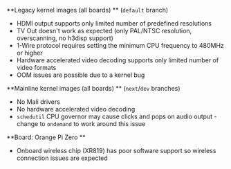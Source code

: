 **Legacy kernel images (all boards) ** (`default` branch)

- HDMI output supports only limited number of predefined resolutions
- TV Out doesn't work as expected (only PAL/NTSC resolution, overscanning, no h3disp support)
- 1-Wire protocol requires setting the minimum CPU frequency to 480MHz or higher
- Hardware accelerated video decoding supports only limited number of video formats
- OOM issues are possible due to a kernel bug

**Mainline kernel images (all boards) ** (`next`/`dev` branches)

- No Mali drivers
- No hardware accelerated video decoding
- `schedutil` CPU governor may cause clicks and pops on audio output - change to `ondemand` to work around this issue

**Board: Orange Pi Zero **

- Onboard wireless chip (XR819) has poor software support so wireless connection issues are expected
